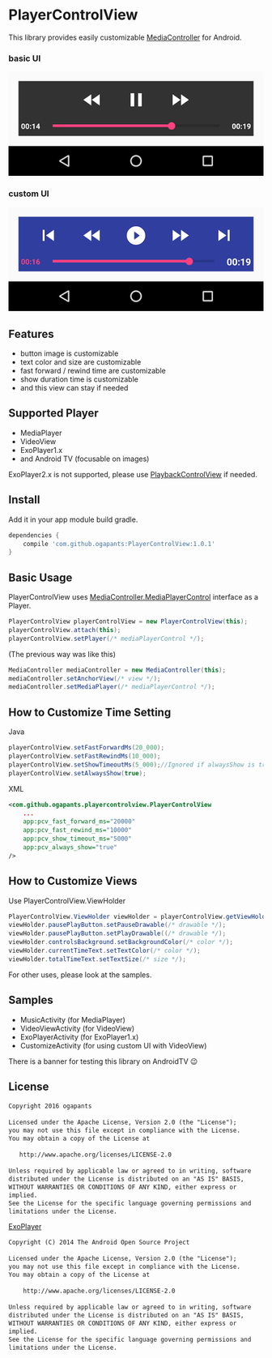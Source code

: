 
# PlayerControlView

This library provides easily customizable [MediaController](https://developer.android.com/reference/android/widget/MediaController.html) for Android.

### basic UI  
![basic](art/basic.png)


### custom UI  
![custom](art/custom.png)


## Features
- button image is customizable
- text color and size are customizable
- fast forward / rewind time are customizable
- show duration time is customizable
- and this view can stay if needed

## Supported Player
- MediaPlayer
- VideoView
- ExoPlayer1.x
- and Android TV (focusable on images)

ExoPlayer2.x is not supported, please use [PlaybackControlView](https://github.com/google/ExoPlayer/blob/release-v2/library/src/main/java/com/google/android/exoplayer2/ui/PlaybackControlView.java) if needed.

## Install
Add it in your app module build gradle.

```groovy
dependencies {
    compile 'com.github.ogapants:PlayerControlView:1.0.1'
}
```

## Basic Usage

PlayerControlView uses [MediaController.MediaPlayerControl](https://developer.android.com/reference/android/widget/MediaController.MediaPlayerControl.html) interface as a Player.

```java
PlayerControlView playerControlView = new PlayerControlView(this);
playerControlView.attach(this);
playerControlView.setPlayer(/* mediaPlayerControl */);
```

(The previous way was like this)
```java
MediaController mediaController = new MediaController(this);
mediaController.setAnchorView(/* view */);
mediaController.setMediaPlayer(/* mediaPlayerControl */);
```

## How to Customize Time Setting

Java
```java
playerControlView.setFastForwardMs(20_000);
playerControlView.setFastRewindMs(10_000);
playerControlView.setShowTimeoutMs(5_000);//Ignored if alwaysShow is true
playerControlView.setAlwaysShow(true);
```

XML
```xml
<com.github.ogapants.playercontrolview.PlayerControlView
    ...
    app:pcv_fast_forward_ms="20000"
    app:pcv_fast_rewind_ms="10000"
    app:pcv_show_timeout_ms="5000"
    app:pcv_always_show="true"
/>
```

## How to Customize Views
Use PlayerControlView.ViewHolder

```java
PlayerControlView.ViewHolder viewHolder = playerControlView.getViewHolder();
viewHolder.pausePlayButton.setPauseDrawable(/* drawable */);
viewHolder.pausePlayButton.setPlayDrawable((/* drawable */);
viewHolder.controlsBackground.setBackgroundColor(/* color */);
viewHolder.currentTimeText.setTextColor(/* color */);
viewHolder.totalTimeText.setTextSize(/* size */);
```

For other uses, please look at the samples.

## Samples
- MusicActivity (for MediaPlayer)
- VideoViewActivity (for VideoView)
- ExoPlayerActivity (for ExoPlayer1.x)
- CustomizeActivity (for using custom UI with VideoView)

There is a banner for testing this library on AndroidTV :wink:

## License

```
Copyright 2016 ogapants

Licensed under the Apache License, Version 2.0 (the "License");
you may not use this file except in compliance with the License.
You may obtain a copy of the License at

   http://www.apache.org/licenses/LICENSE-2.0

Unless required by applicable law or agreed to in writing, software
distributed under the License is distributed on an "AS IS" BASIS,
WITHOUT WARRANTIES OR CONDITIONS OF ANY KIND, either express or implied.
See the License for the specific language governing permissions and
limitations under the License.
```

[ExoPlayer](https://github.com/google/ExoPlayer)
```
Copyright (C) 2014 The Android Open Source Project

Licensed under the Apache License, Version 2.0 (the "License");
you may not use this file except in compliance with the License.
You may obtain a copy of the License at

    http://www.apache.org/licenses/LICENSE-2.0

Unless required by applicable law or agreed to in writing, software
distributed under the License is distributed on an "AS IS" BASIS,
WITHOUT WARRANTIES OR CONDITIONS OF ANY KIND, either express or implied.
See the License for the specific language governing permissions and
limitations under the License.
```
